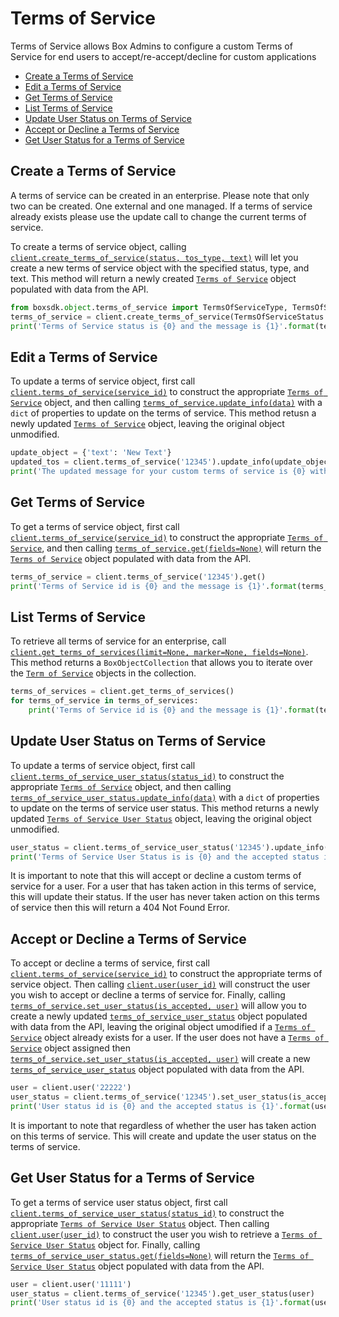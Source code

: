 Terms of Service
================

Terms of Service allows Box Admins to configure a custom Terms of Service for end users to
accept/re-accept/decline for custom applications

<!-- START doctoc generated TOC please keep comment here to allow auto update -->
<!-- DON'T EDIT THIS SECTION, INSTEAD RE-RUN doctoc TO UPDATE -->


- [Create a Terms of Service](#create-a-terms-of-service)
- [Edit a Terms of Service](#edit-a-terms-of-service)
- [Get Terms of Service](#get-terms-of-service)
- [List Terms of Service](#list-terms-of-service)
- [Update User Status on Terms of Service](#update-user-status-on-terms-of-service)
- [Accept or Decline a Terms of Service](#accept-or-decline-a-terms-of-service)
- [Get User Status for a Terms of Service](#get-user-status-for-a-terms-of-service)

<!-- END doctoc generated TOC please keep comment here to allow auto update -->

Create a Terms of Service
-------------------------

A terms of service can be created in an enterprise. Please note that only two can be created. One external
and one managed. If a terms of service already exists please use the update call to change the current
terms of service.

To create a terms of service object, calling [`client.create_terms_of_service(status, tos_type, text)`][create] will let you create a new terms of service object with the specified status, type, and text. This method will return a newly created [`Terms of Service`][terms_of_service_class] object populated with data from the API.

```python
from boxsdk.object.terms_of_service import TermsOfServiceType, TermsOfServiceStatus
terms_of_service = client.create_terms_of_service(TermsOfServiceStatus.ENABLED,TermsOfServiceType.MANAGED, 'Example Text')
print('Terms of Service status is {0} and the message is {1}'.format(terms_of_service.status, terms_of_service.text))
```

[create]: https://box-python-sdk.readthedocs.io/en/latest/boxsdk.client.html#boxsdk.client.Client.create_terms_of_service
[terms_of_service_class]: https://box-python-sdk.readthedocs.io/en/latest/boxsdk.object.html#boxsdk.object.terms_of_service.TermsOfService

Edit a Terms of Service
-----------------------

To update a terms of service object, first call [`client.terms_of_service(service_id)`][terms_of_service] to construct the appropriate [`Terms of Service`][terms_of_service_class] object, and then calling [`terms_of_service.update_info(data)`][update_info] with a `dict` of properties to update on the terms of service. This method retusn a newly updated [`Terms of Service`][terms_of_service] object, leaving the original object unmodified.

```python
update_object = {'text': 'New Text'}
updated_tos = client.terms_of_service('12345').update_info(update_object)
print('The updated message for your custom terms of service is {0} with id {1}'.format(updated_tos.text, updated_tos.id))
```

[terms_of_service]: https://box-python-sdk.readthedocs.io/en/latest/boxsdk.object.html#boxsdk.client.Client.terms_of_service
[terms_of_service_class]: https://box-python-sdk.readthedocs.io/en/latest/boxsdk.object.html#boxsdk.object.terms_of_service.TermsOfService
[update_info]: https://box-python-sdk.readthedocs.io/en/latest/boxsdk.object.html#boxsdk.object.base_object.BaseObject.update_info

Get Terms of Service
--------------------

To get a terms of service object, first call [`client.terms_of_service(service_id)`][terms_of_service] to construct the appropriate [`Terms of Service`][terms_of_service_class], and then calling [`terms_of_service.get(fields=None)`][get] will return the [`Terms of Service`][terms_of_service_class] object populated with data from the API.

```python
terms_of_service = client.terms_of_service('12345').get()
print('Terms of Service id is {0} and the message is {1}'.format(terms_of_service.id, terms_of_service.text))
```

[terms_of_service]: https://box-python-sdk.readthedocs.io/en/latest/boxsdk.object.html#boxsdk.client.Client.terms_of_service
[terms_of_service_class]: https://box-python-sdk.readthedocs.io/en/latest/boxsdk.object.html#boxsdk.object.terms_of_service.TermsOfService
[get]: https://box-python-sdk.readthedocs.io/en/latest/boxsdk.object.html#boxsdk.object.base_object.BaseObject.get

List Terms of Service
---------------------

To retrieve all terms of service for an enterprise, call [`client.get_terms_of_services(limit=None, marker=None, fields=None)`][get_terms_of_services]. This method returns a `BoxObjectCollection` that allows you to iterate over the [`Term of Service`][terms_of_service_class] objects in the collection.

```python
terms_of_services = client.get_terms_of_services()
for terms_of_service in terms_of_services:
    print('Terms of Service id is {0} and the message is {1}'.format(terms_of_service.id, terms_of_service.text))
```

[get_terms_of_services]: https://box-python-sdk.readthedocs.io/en/latest/boxsdk.object.html#boxsdk.client.Client.terms_of_service
[terms_of_service_class]: https://box-python-sdk.readthedocs.io/en/latest/boxsdk.object.html#boxsdk.object.terms_of_service.TermsOfService

Update User Status on Terms of Service
--------------------------------------

To update a terms of service object, first call [`client.terms_of_service_user_status(status_id)`][terms_of_service_user_status] to construct the appropriate [`Terms of Service`][terms_of_service_user_status_class] object, and then calling [`terms_of_service_user_status.update_info(data)`][update_info] with a `dict` of properties to update on the terms of service user status. This method returns a newly updated [`Terms of Service User Status`][terms_of_service_user_status_class] object, leaving the original object unmodified.

```python
user_status = client.terms_of_service_user_status('12345').update_info({'is_accepted': True})
print('Terms of Service User Status is is {0} and the accepted status is {1}'.format(user_status.id, user_status.is_accepted))
```

It is important to note that this will accept or decline a custom terms of service for a user. For a user that has taken action in this terms of service, this will update their status. If the user has never taken action on this terms of service then this will return a 404 Not Found Error.

[terms_of_service_user_status]: https://box-python-sdk.readthedocs.io/en/latest/boxsdk.object.html#boxsdk.client.Client.terms_of_service_user_status
[terms_of_service_user_status_class]: https://box-python-sdk.readthedocs.io/en/latest/boxsdk.object.html#boxsdk.object.terms_of_service_user_status.TermsOfServiceUserStatus
[update_info]: https://box-python-sdk.readthedocs.io/en/latest/boxsdk.object.html#boxsdk.object.base_object.BaseObject.update_info

Accept or Decline a Terms of Service
------------------------------------

To accept or decline a terms of service, first call [`client.terms_of_service(service_id)`][terms_of_service] to construct the appropriate terms of service object. Then calling [`client.user(user_id)`][user] will construct the user you wish to accept or decline a terms of service for. Finally, calling [`terms_of_service.set_user_status(is_accepted, user)`][set_user_status] will allow you to create a newly updated [`terms_of_service_user_status`][terms_of_service_user_status_class] object populated with data from the API, leaving the original object umodified if a [`Terms of Service`][terms_of_service_class] object already exists for a user. If the user does not have a [`Terms of Service`][terms_of_service_class] object assigned then [`terms_of_service.set_user_status(is_accepted, user)`][set_user_status] will create a new [`terms_of_service_user_status`][terms_of_service_user_status_class] object populated with data from the API.

```python
user = client.user('22222')
user_status = client.terms_of_service('12345').set_user_status(is_accepted=True, user=user)
print('User status id is {0} and the accepted status is {1}'.format(user_status.id, user_status.is_accepted)
```

It is important to note that regardless of whether the user has taken action on this terms of service. This will create and update the user status on the terms of service.

[terms_of_service]: https://box-python-sdk.readthedocs.io/en/latest/boxsdk.object.html#boxsdk.client.Client.terms_of_service
[terms_of_service_class]: https://box-python-sdk.readthedocs.io/en/latest/boxsdk.object.html#boxsdk.object.terms_of_service.TermsOfService
[terms_of_service_user_status_class]: https://box-python-sdk.readthedocs.io/en/latest/boxsdk.object.html#boxsdk.object.terms_of_service_user_status.TermsOfServiceUserStatus
[user]: https://box-python-sdk.readthedocs.io/en/latest/boxsdk.object.html#boxsdk.client.Client.user
[set_user_status]: https://box-python-sdk.readthedocs.io/en/latest/boxsdk.object.html#boxsdk.object.terms_of_service.TermsOfService.set_user_status

Get User Status for a Terms of Service
-------------------------------------

To get a terms of service user status object, first call [`client.terms_of_service_user_status(status_id)`][terms_of_service_user_status] to construct the appropriate [`Terms of Service User Status`][terms_of_service_user_status_class] object. Then calling [`client.user(user_id)`][user] to construct the user you wish to retrieve a [`Terms of Service User Status`][terms_of_service_user_status_class] object for. Finally, calling [`terms_of_service_user_status.get(fields=None)`][get] will return the [`Terms of Service User Status`][terms_of_service_user_status_class] object populated with data from the API.

```python
user = client.user('11111')
user_status = client.terms_of_service('12345').get_user_status(user)
print('User status id is {0} and the accepted status is {1}'.format(user_status.id, user_status.is_accepted)
```

[terms_of_service_user_status]: https://box-python-sdk.readthedocs.io/en/latest/boxsdk.object.html#boxsdk.client.Client.terms_of_service_user_status
[terms_of_service_user_status_class]: https://box-python-sdk.readthedocs.io/en/latest/boxsdk.object.html#boxsdk.object.terms_of_service_user_status.TermsOfServiceUserStatus
[user]: https://box-python-sdk.readthedocs.io/en/latest/boxsdk.object.html#boxsdk.client.Client.user
[get]: https://box-python-sdk.readthedocs.io/en/latest/boxsdk.object.html#boxsdk.object.base_object.BaseObject.get